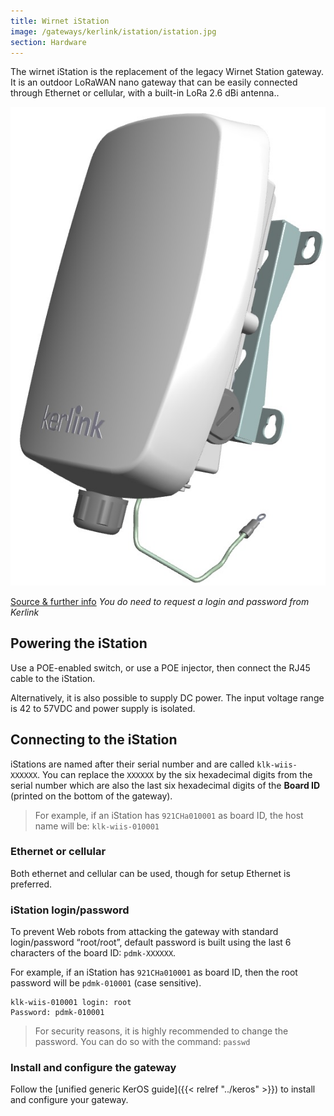 ```yaml
---
title: Wirnet iStation
image: /gateways/kerlink/istation/istation.jpg
section: Hardware
---
```


The wirnet iStation is the replacement of the legacy Wirnet Station gateway. It is an outdoor LoRaWAN nano gateway that can be easily connected through Ethernet or cellular, with a built-in LoRa 2.6 dBi antenna..

![Kerlink iStation](istation.jpg)

[Source & further info](https://wikikerlink.fr/wirnet-productline/doku.php?id=wiki:istation:hardware_arch_case_accessories_istation)
*You do need to request a login and password from Kerlink*


## Powering the iStation

Use a POE-enabled switch, or use a POE injector, then connect the RJ45 cable to the iStation.

Alternatively, it is also possible to supply DC power. The input voltage range is 42 to 57VDC and power supply is isolated.

## Connecting to the iStation

iStations are named after their serial number and are called `klk-wiis-XXXXXX`. You can replace the `XXXXXX` by the six hexadecimal digits from the serial number which are also the last six hexadecimal digits of the **Board ID** (printed on the bottom of the gateway).

> For example, if an iStation has `921CHa010001` as board ID, the host name will be: `klk-wiis-010001`

### Ethernet or cellular

Both ethernet and cellular can be used, though for setup Ethernet is preferred.

### iStation login/password

To prevent Web robots from attacking the gateway with standard login/password “root/root”, default password is built using the last 6 characters of the board ID: `pdmk-XXXXXX`. 

For example, if an iStation has `921CHa010001` as board ID, then the root password will be `pdmk-010001` (case sensitive).

```
klk-wiis-010001 login: root
Password: pdmk-010001
```

> For security reasons, it is highly recommended to change the password. You can do so with the command: `passwd`


### Install and configure the gateway

Follow the [unified generic KerOS guide]({{< relref "../keros" >}}) to install and configure your gateway.



